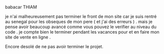 babacar THIAM

je n'ai malheureusement pas terminer le front  de mon site car je suis rentré au senegal pour les obseques de mon pere ( et j'ai des erreurs ) .
mais je pense avoir beaucoup avancé comme vous pouvez le verifier au niveau du code .
je compte bien le terminer pendant les vacances pour et en faire mon site de vente en ligne .

Encore desolé de ne pas avoir terminer le projet.


